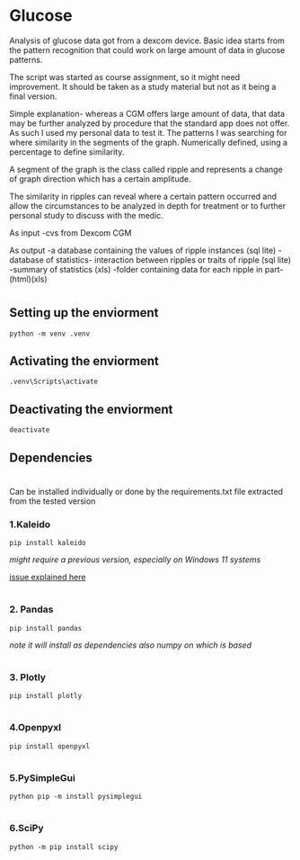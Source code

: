 # Glucose
Analysis of glucose data got from a dexcom device. 
Basic idea starts from the pattern recognition that could work on large amount of data in glucose patterns.

The script was started as course assignment, so it might need improvement. It should be taken as a study material but not as it being a final version.

Simple explanation- whereas a CGM offers large amount of data, that data may be further analyzed by procedure that the standard app does not offer. As such I used my personal data to test it. The patterns I was searching for where similarity in the segments of the graph. Numerically defined, using a percentage to define similarity.

A segment of the graph is the class called ripple and represents a change of graph direction which has a certain amplitude.

The similarity in ripples can reveal where a certain pattern occurred and allow the circumstances to be analyzed in depth for treatment or to further personal study to discuss with the medic. 

As input
-cvs from Dexcom CGM

As output 
-a database containing the values of ripple instances (sql lite)
-database of statistics- interaction between ripples or traits of ripple (sql lite)
-summary of statistics (xls)
-folder containing data for each ripple in part- (html)(xls)


#
## Setting up the enviorment

`python -m venv .venv`

## Activating the enviorment

`.venv\Scripts\activate`

## Deactivating the enviorment
`deactivate`


## Dependencies
#
Can be installed individually or done by the requirements.txt file extracted from the tested version
### 1.Kaleido

`pip install kaleido`

*might require a previous version, especially on Windows 11 systems*

[issue explained here](https://stackoverflow.com/questions/69016568/unable-to-export-plotly-images-to-png-with-kaleido)

#
### 2. Pandas
`pip install pandas`

*note it will install as dependencies also numpy on which is based*
#
### 3. Plotly
`pip install plotly`

#
### 4.Openpyxl
`pip install openpyxl`

#
### 5.PySimpleGui
`python pip -m install pysimplegui`

#
### 6.SciPy
`python -m pip install scipy`



